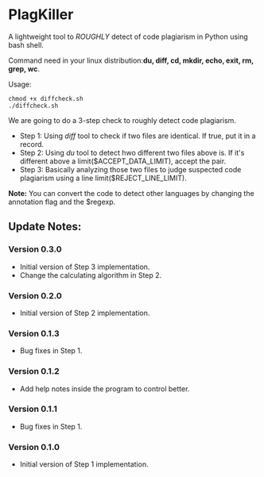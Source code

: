 # PlagKiller
A lightweight tool to *ROUGHLY* detect of code plagiarism in Python using bash shell. 

Command need in your linux distribution:**du, diff, cd, mkdir, echo, exit, rm, grep, wc**.

Usage:
```
chmod +x diffcheck.sh
./diffcheck.sh
```

We are going to do a 3-step check to roughly detect code plagiarism.
* Step 1: Using *diff* tool to check if two files are identical. If true, put it in a record.
* Step 2: Using *du* tool to detect hwo different two files above is. If it's different above a limit($ACCEPT_DATA_LIMIT), accept the pair.
* Step 3: Basically analyzing those two files to judge suspected code plagiarism using a line limit($REJECT_LINE_LIMIT).

**Note:** You can convert the code to detect other languages by changing the annotation flag and the $regexp.

## Update Notes:

### Version 0.3.0
* Initial version of Step 3 implementation.
* Change the calculating algorithm in Step 2.

### Version 0.2.0
* Initial version of Step 2 implementation.

### Version 0.1.3
* Bug fixes in Step 1.

### Version 0.1.2
* Add help notes inside the program to control better.

### Version 0.1.1
* Bug fixes in Step 1.

### Version 0.1.0
* Initial version of Step 1 implementation.

